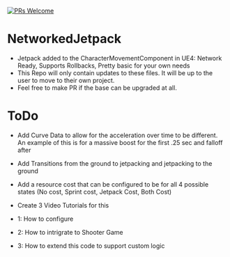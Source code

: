 [![PRs Welcome](https://img.shields.io/badge/PRs-welcome-brightgreen.svg?style=flat-square)](http://makeapullrequest.com)

# NetworkedJetpack
* Jetpack added to the CharacterMovementComponent in UE4: Network Ready, Supports Rollbacks, Pretty basic for your own needs
* This Repo will only contain updates to these files. It will be up to the user to move to their own project.
* Feel free to make PR if the base can be upgraded at all. 

# ToDo
* Add Curve Data to allow for the acceleration over time to be different. An example of this is for a massive boost for the first .25 sec and falloff after
* Add Transitions from the ground to jetpacking and jetpacking to the ground
* Add a resource cost that can be configured to be for all 4 possible states (No cost, Sprint cost, Jetpack Cost, Both Cost)
* Create 3 Video Tutorials for this

* 1: How to configure
* 2: How to intrigrate to Shooter Game
* 3: How to extend this code to support custom logic
